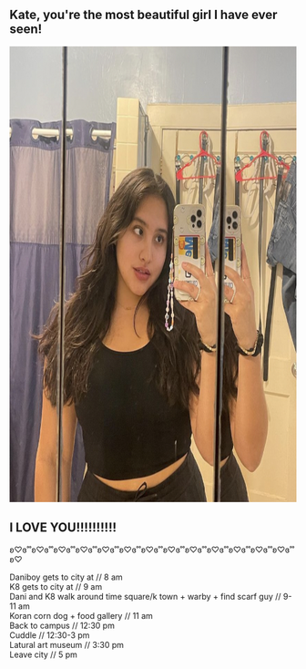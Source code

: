 <h2>Kate, you're the most beautiful girl I have ever seen!</h2> 
<html>
<body>

<img src="IMG-5507.jpg" width="800" height="800">

</body>
</html>
<h2>I LOVE YOU!!!!!!!!!!</h2>
ʚ♡ɞ˚˚ʚ♡ɞ˚˚ʚ♡ɞ˚˚ʚ♡ɞ˚˚ʚ♡ɞ˚˚ʚ♡ɞ˚˚ʚ♡ɞ˚˚ʚ♡ɞ˚˚ʚ♡ɞ˚˚ʚ♡ɞ˚˚ʚ♡ɞ˚˚ʚ♡ɞ˚˚ʚ♡ɞ˚˚ʚ♡


 <dl> 
 
<dt>Daniboy gets to city at // 8 am</dt>
 
<dt>K8 gets to city at // 9 am</dt>

<dt>Dani and K8 walk around time square/k town + warby + find scarf guy // 9-11 am</dt>
  
<dt>Koran corn dog + food gallery // 11 am</dt>

<dt>Back to campus // 12:30 pm</dt>
   
<dt>Cuddle // 12:30-3 pm</dt>
  
<dt>Latural art museum // 3:30 pm</dt>
  
<dt>Leave city // 5 pm</dt>
  
 </dl>
